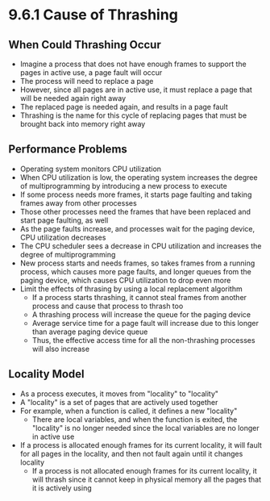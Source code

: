 # 9.6.1 Cause of Thrashing

## When Could Thrashing Occur

* Imagine a process that does not have enough frames to support the pages in active use, a page fault will occur
* The process will need to replace a page
* However, since all pages are in active use, it must replace a page that will be needed again right away
* The replaced page is needed again, and results in a page fault
* Thrashing is the name for this cycle of replacing pages that must be brought back into memory right away

## Performance Problems

* Operating system monitors CPU utilization
* When CPU utilization is low, the operating system increases the degree of multiprogramming by introducing a new process to execute
* If some process needs more frames, it starts page faulting and taking frames away from other processes
* Those other processes need the frames that have been replaced and start page faulting, as well
* As the page faults increase, and processes wait for the paging device, CPU utilization decreases
* The CPU scheduler sees a decrease in CPU utilization and increases the degree of multiprogramming
* New process starts and needs frames, so takes frames from a running process, which causes more page faults, and longer queues from the paging device, which causes CPU utilization to drop even more
* Limit the effects of thrasing by using a local replacement algorithm
  * If a process starts thrashing, it cannot steal frames from another process and cause that process to thrash too
  * A thrashing process will increase the queue for the paging device
  * Average service time for a page fault will increase due to this longer than average paging device queue
  * Thus, the effective access time for all the non-thrashing processes will also increase

## Locality Model

* As a process executes, it moves from "locality" to "locality"
* A "locality" is a set of pages that are actively used together
* For example, when a function is called, it defines a new "locality"
  * There are local variables, and when the function is exited, the "locality" is no longer needed since the local variables are no longer in active use
* If a process is allocated enough frames for its current locality, it will fault for all pages in the locality, and then not fault again until it changes locality
  * If a process is not allocated enough frames for its current locality, it will thrash since it cannot keep in physical memory all the pages that it is actively using
